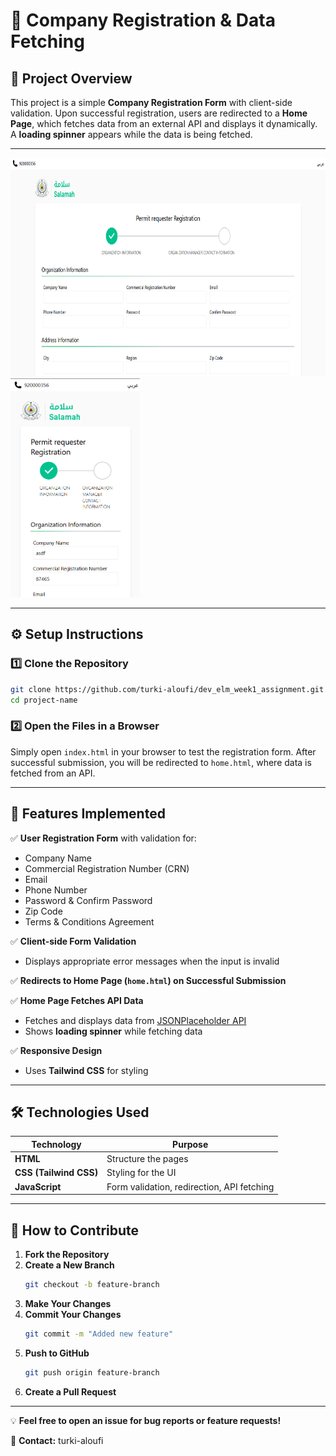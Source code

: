 # 📌 Company Registration & Data Fetching

## 📖 Project Overview  
This project is a simple **Company Registration Form** with client-side validation. Upon successful registration, users are redirected to a **Home Page**, which fetches data from an external API and displays it dynamically. A **loading spinner** appears while the data is being fetched.

---

<img src="Screenshot.png" height="350" />
<img src="Mobile_Screenshot.png" height="350" />

---

## ⚙️ Setup Instructions  

### 1️⃣ Clone the Repository  
```bash
git clone https://github.com/turki-aloufi/dev_elm_week1_assignment.git
cd project-name
```

### 2️⃣ Open the Files in a Browser  
Simply open `index.html` in your browser to test the registration form. After successful submission, you will be redirected to `home.html`, where data is fetched from an API.

---

## 🚀 Features Implemented  

✅ **User Registration Form** with validation for:  
- Company Name  
- Commercial Registration Number (CRN)  
- Email  
- Phone Number  
- Password & Confirm Password  
- Zip Code  
- Terms & Conditions Agreement  

✅ **Client-side Form Validation**  
- Displays appropriate error messages when the input is invalid  

✅ **Redirects to Home Page (`home.html`) on Successful Submission**  

✅ **Home Page Fetches API Data**  
- Fetches and displays data from [JSONPlaceholder API](https://jsonplaceholder.typicode.com/posts)  
- Shows **loading spinner** while fetching data  

✅ **Responsive Design**  
- Uses **Tailwind CSS** for styling  

---

## 🛠️ Technologies Used  

| Technology | Purpose |
|------------|---------|
| **HTML** | Structure the pages |
| **CSS (Tailwind CSS)** | Styling for the UI |
| **JavaScript** | Form validation, redirection, API fetching |

---

## 🤝 How to Contribute  

1. **Fork the Repository**  
2. **Create a New Branch**  
   ```bash
   git checkout -b feature-branch
   ```
3. **Make Your Changes**  
4. **Commit Your Changes**  
   ```bash
   git commit -m "Added new feature"
   ```
5. **Push to GitHub**  
   ```bash
   git push origin feature-branch
   ```
6. **Create a Pull Request**  

---

💡 **Feel free to open an issue for bug reports or feature requests!**  

📧 **Contact:** turki-aloufi

